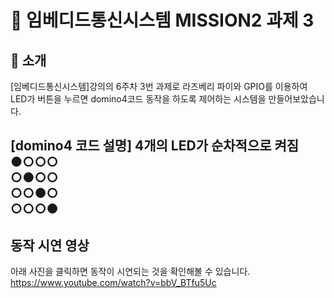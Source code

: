 
# 📌 임베디드통신시스템 MISSION2 과제 3

## 📖 소개

[임베디드통신시스템]강의의 6주차 3번 과제로 라즈베리 파이와 GPIO를 이용하여 LED가 버튼을 누르면 domino4코드 동작을 하도록 제어하는 시스템을 만들어보았습니다. 

[domino4 코드 설명]
4개의 LED가 순차적으로 켜짐
●○○○   
○●○○   
○○●○   
○○○●   
---
## 동작 시연 영상

아래 사진을 클릭하면 동작이 시연되는 것을 확인해볼 수 있습니다.
https://www.youtube.com/watch?v=bbV_BTfu5Uc